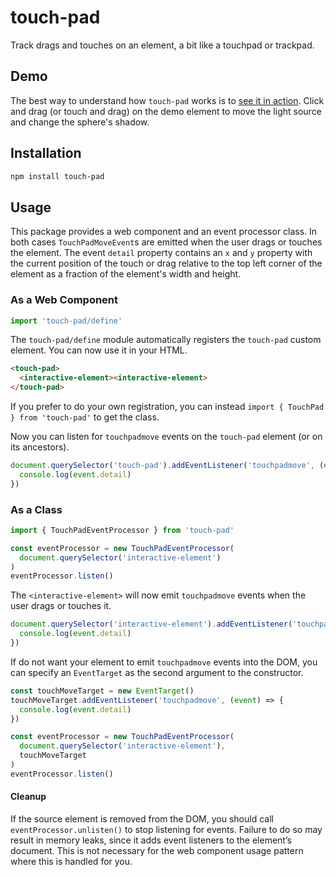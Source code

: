# touch-pad

Track drags and touches on an element, a bit like a touchpad or trackpad.

## Demo

The best way to understand how `touch-pad` works is to [see it in action]. Click and drag
(or touch and drag) on the demo element to move the light source and change the sphere's
shadow.

[see it in action]: https://limulus.net/penumbra/journal/005-ray-sphere-interactions/#demo

## Installation

```sh
npm install touch-pad
```

## Usage

This package provides a web component and an event processor class. In both cases
`TouchPadMoveEvent`s are emitted when the user drags or touches the element. The event
`detail` property contains an `x` and `y` property with the current position of the touch or
drag relative to the top left corner of the element as a fraction of the element's width and
height.

### As a Web Component

```javascript
import 'touch-pad/define'
```

The `touch-pad/define` module automatically registers the `touch-pad` custom element. You
can now use it in your HTML.

```html
<touch-pad>
  <interactive-element><interactive-element>
</touch-pad>
```

If you prefer to do your own registration, you can instead `import { TouchPad } from
'touch-pad'` to get the class.

Now you can listen for `touchpadmove` events on the `touch-pad` element (or on its
ancestors).

```javascript
document.querySelector('touch-pad').addEventListener('touchpadmove', (event) => {
  console.log(event.detail)
})
```

### As a Class

```javascript
import { TouchPadEventProcessor } from 'touch-pad'
```

```javascript
const eventProcessor = new TouchPadEventProcessor(
  document.querySelector('interactive-element')
)
eventProcessor.listen()
```

The `<interactive-element>` will now emit `touchpadmove` events when the user drags or
touches it.

```javascript
document.querySelector('interactive-element').addEventListener('touchpadmove', (event) => {
  console.log(event.detail)
})
```

If do not want your element to emit `touchpadmove` events into the DOM, you can specify an `EventTarget` as the second argument to the constructor.

```javascript
const touchMoveTarget = new EventTarget()
touchMoveTarget.addEventListener('touchpadmove', (event) => {
  console.log(event.detail)
})

const eventProcessor = new TouchPadEventProcessor(
  document.querySelector('interactive-element'),
  touchMoveTarget
)
eventProcessor.listen()
```

#### Cleanup

If the source element is removed from the DOM, you should call `eventProcessor.unlisten()`
to stop listening for events. Failure to do so may result in memory leaks, since it adds
event listeners to the element’s document. This is not necessary for the web component usage
pattern where this is handled for you.
